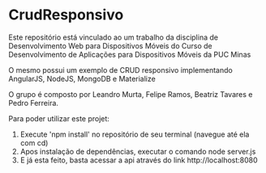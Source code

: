 # CrudResponsivo
Este repositório está vinculado ao um trabalho da disciplina de Desenvolvimento Web para Dispositivos Móveis do Curso de Desenvolvimento de Aplicações para Dispositivos Móveis da PUC Minas

O mesmo possui um exemplo de CRUD responsivo implementando AngularJS, NodeJS, MongoDB e Materialize

O grupo é composto por Leandro Murta, Felipe Ramos, Beatriz Tavares e Pedro Ferreira.

Para poder utilizar este projet:
1. Execute 'npm install' no repositório de seu terminal (navegue até ela com cd)
2. Apos instalação de dependências, executar o comando node server.js
3. E já esta feito, basta acessar a api através do link http://localhost:8080
